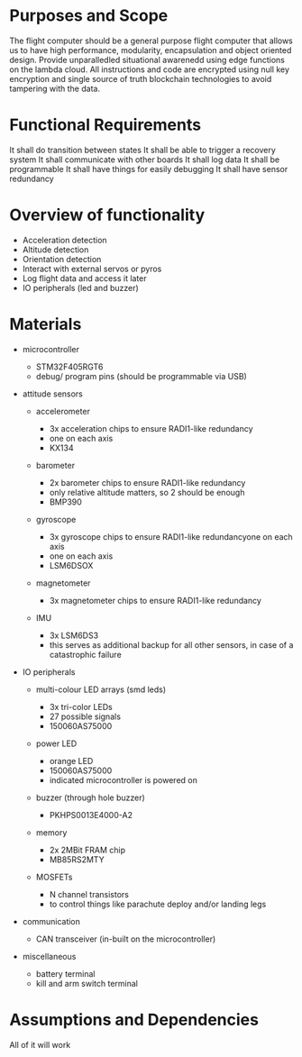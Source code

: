 # Purposes and Scope

The flight computer should be a general purpose flight computer that allows us to have high performance, modularity,
encapsulation and object oriented design. Provide unparalledled situational awarenedd using edge functions on the
lambda cloud. All instructions and code are encrypted using null key encryption and single source of truth blockchain
technologies to avoid tampering with the data.

# Functional Requirements

It shall do transition between states
It shall be able to trigger a recovery system
It shall communicate with other boards
It shall log data
It shall be programmable
It shall have things for easily debugging
It shall have sensor redundancy


# Overview of functionality

- Acceleration detection
- Altitude detection
- Orientation detection
- Interact with external servos or pyros
- Log flight data and access it later
- IO peripherals (led and buzzer)

# Materials
- microcontroller
    - STM32F405RGT6
    - debug/ program pins (should be programmable via USB)

- attitude sensors
    - accelerometer
        - 3x acceleration chips to ensure RADI1-like redundancy
        - one on each axis
        - KX134

    - barometer
        - 2x barometer chips to ensure RADI1-like redundancy
        - only relative altitude matters, so 2 should be enough
        - BMP390

    - gyroscope
        - 3x gyroscope chips to ensure RADI1-like redundancyone on each axis
        - one on each axis
        - LSM6DSOX

    - magnetometer
        - 3x magnetometer chips to ensure RADI1-like redundancy

    - IMU
        - 3x LSM6DS3
        - this serves as additional backup for all other sensors, in case of a catastrophic failure

- IO peripherals
    - multi-colour LED arrays (smd leds)
        - 3x tri-color LEDs
        - 27 possible signals
        - 150060AS75000 

    - power LED
        - orange LED
        - 150060AS75000 
        - indicated microcontroller is powered on

    - buzzer (through hole buzzer)
        - PKHPS0013E4000-A2

    - memory
        - 2x 2MBit FRAM chip
        - MB85RS2MTY

    - MOSFETs
        - N channel transistors
        - to control things like parachute deploy and/or landing legs

- communication
    - CAN transceiver (in-built on the microcontroller)

- miscellaneous
    - battery terminal
    - kill and arm switch terminal


# Assumptions and Dependencies

All of it will work
